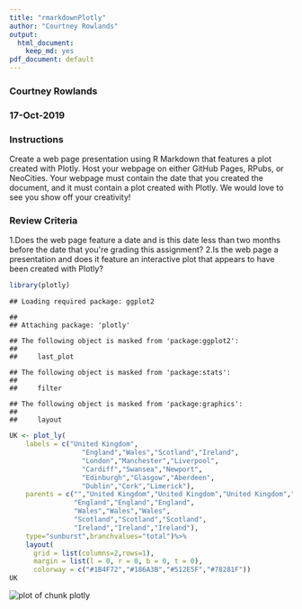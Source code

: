 ```yaml
---
title: "rmarkdownPlotly"
author: "Courtney Rowlands"
output: 
  html_document:
    keep_md: yes
pdf_document: default
---
```


<!-- rmarkdown v1 -->

### Courtney Rowlands
### 17-Oct-2019
### Instructions

Create a web page presentation using R Markdown that features a plot created with Plotly. Host your webpage on either GitHub Pages, RPubs, or NeoCities. Your webpage must contain the date that you created the document, and it must contain a plot created with Plotly. We would love to see you show off your creativity!

### Review Criteria
1.Does the web page feature a date and is this date less than two months before the date that you're grading this assignment?
2.Is the web page a presentation and does it feature an interactive plot that appears to have been created with Plotly?


```r
library(plotly)
```

```
## Loading required package: ggplot2
```

```
## 
## Attaching package: 'plotly'
```

```
## The following object is masked from 'package:ggplot2':
## 
##     last_plot
```

```
## The following object is masked from 'package:stats':
## 
##     filter
```

```
## The following object is masked from 'package:graphics':
## 
##     layout
```


```r
UK <- plot_ly(
    labels = c("United Kingdom",
                  "England","Wales","Scotland","Ireland", 
                  "London","Manchester","Liverpool",
                  "Cardiff","Swansea","Newport", 
                  "Edinburgh","Glasgow","Aberdeen",
                  "Dublin","Cork","Limerick"),
    parents = c("","United Kingdom","United Kingdom","United Kingdom","United Kingdom",
                "England","England","England",
                "Wales","Wales","Wales",
                "Scotland","Scotland","Scotland",
                "Ireland","Ireland","Ireland"),
    type="sunburst",branchvalues="total")%>%
    layout(
      grid = list(columns=2,rows=1),
      margin = list(l = 0, r = 0, b = 0, t = 0),
      colorway = c("#1B4F72","#186A3B","#512E5F","#78281F"))
UK
```

![plot of chunk plotly](figure/plotly-1.png)
